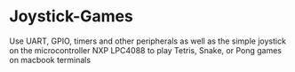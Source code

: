 # Joystick-Games
Use UART, GPIO, timers and other peripherals as well as the simple joystick on the microcontroller NXP LPC4088 to play Tetris, Snake, or Pong games on macbook terminals
